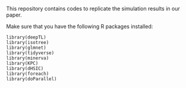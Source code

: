 This repository contains codes to replicate the simulation results in our paper.

Make sure that you have the following R packages installed:
```{r}
library(deepTL)
library(isotree)
library(glmnet)
library(tidyverse)
library(minerva)
library(KPC)
library(dHSIC)
library(foreach)
library(doParallel)
```